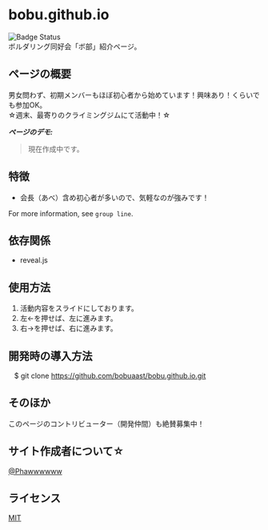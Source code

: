 # bobu.github.io
![Badge Status](https://img.shields.io/badge/%E3%83%9C%E9%83%A8-%E7%94%B3%E8%AB%8B%E4%B8%AD-yellow.svg)  
ボルダリング同好会「ボ部」紹介ページ。

## ページの概要

男女問わず、初期メンバーもほぼ初心者から始めています！興味あり！くらいでも参加OK。  
☆週末、最寄りのクライミングジムにて活動中！☆  

***ページのデモ:***

>現在作成中です。
<!--![Demo](https://image-url.gif)-->

## 特徴

-  会長（あべ）含め初心者が多いので、気軽なのが強みです！

For more information, see `group line`.

## 依存関係

- reveal.js 

## 使用方法

1. 活動内容をスライドにしております。
2. 左←を押せば、左に進みます。
3. 右→を押せば、右に進みます。

## 開発時の導入方法

    $ git clone https://github.com/bobuaast/bobu.github.io.git

## そのほか

このページのコントリビューター（開発仲間）も絶賛募集中！

## サイト作成者について☆

[@Phawwwwww](https://twitter.com/Phawwwwww)

## ライセンス

[MIT](http://Phawwwwww.mit-license.org)
